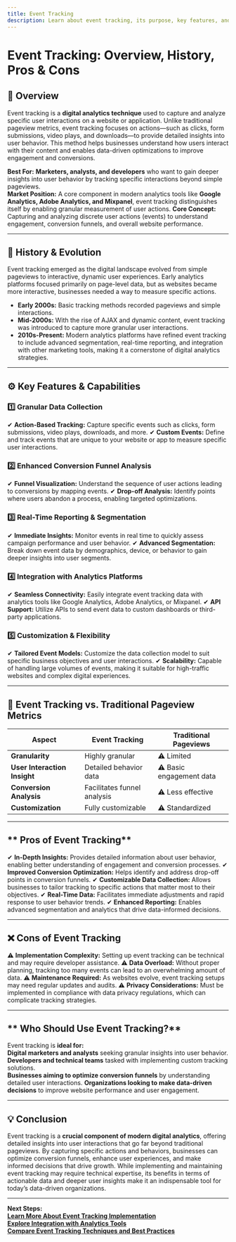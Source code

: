 ```yaml
---
title: Event Tracking
description: Learn about event tracking, its purpose, key features, and how it enhances digital analytics by capturing user interactions.
---
```


# **Event Tracking: Overview, History, Pros & Cons**

## **📌 Overview**  
Event tracking is a **digital analytics technique** used to capture and analyze specific user interactions on a website or application. Unlike traditional pageview metrics, event tracking focuses on actions—such as clicks, form submissions, video plays, and downloads—to provide detailed insights into user behavior. This method helps businesses understand how users interact with their content and enables data-driven optimizations to improve engagement and conversions.

 **Best For:** **Marketers, analysts, and developers** who want to gain deeper insights into user behavior by tracking specific interactions beyond simple pageviews.  
 **Market Position:** A core component in modern analytics tools like **Google Analytics, Adobe Analytics, and Mixpanel**, event tracking distinguishes itself by enabling granular measurement of user actions.
 **Core Concept:** Capturing and analyzing discrete user actions (events) to understand engagement, conversion funnels, and overall website performance.

---

## **📜 History & Evolution**  
Event tracking emerged as the digital landscape evolved from simple pageviews to interactive, dynamic user experiences. Early analytics platforms focused primarily on page-level data, but as websites became more interactive, businesses needed a way to measure specific actions.

- **Early 2000s:** Basic tracking methods recorded pageviews and simple interactions.
- **Mid-2000s:** With the rise of AJAX and dynamic content, event tracking was introduced to capture more granular user interactions.
- **2010s-Present:** Modern analytics platforms have refined event tracking to include advanced segmentation, real-time reporting, and integration with other marketing tools, making it a cornerstone of digital analytics strategies.

---

## **⚙️ Key Features & Capabilities**

### **1️⃣ Granular Data Collection**
✔ **Action-Based Tracking:** Capture specific events such as clicks, form submissions, video plays, downloads, and more.
✔ **Custom Events:** Define and track events that are unique to your website or app to measure specific user interactions.

### **2️⃣ Enhanced Conversion Funnel Analysis**
✔ **Funnel Visualization:** Understand the sequence of user actions leading to conversions by mapping events.
✔ **Drop-off Analysis:** Identify points where users abandon a process, enabling targeted optimizations.

### **3️⃣ Real-Time Reporting & Segmentation**
✔ **Immediate Insights:** Monitor events in real time to quickly assess campaign performance and user behavior.
✔ **Advanced Segmentation:** Break down event data by demographics, device, or behavior to gain deeper insights into user segments.

### **4️⃣ Integration with Analytics Platforms**
✔ **Seamless Connectivity:** Easily integrate event tracking data with analytics tools like Google Analytics, Adobe Analytics, or Mixpanel.
✔ **API Support:** Utilize APIs to send event data to custom dashboards or third-party applications.

### **5️⃣ Customization & Flexibility**
✔ **Tailored Event Models:** Customize the data collection model to suit specific business objectives and user interactions.
✔ **Scalability:** Capable of handling large volumes of events, making it suitable for high-traffic websites and complex digital experiences.

---

## **🔄 Event Tracking vs. Traditional Pageview Metrics**

| Aspect                   | Event Tracking           | Traditional Pageviews      |
|--------------------------|--------------------------|----------------------------|
| **Granularity**          |  Highly granular       | ⚠ Limited                  |
| **User Interaction Insight** |  Detailed behavior data  | ⚠ Basic engagement data   |
| **Conversion Analysis**  |  Facilitates funnel analysis | ⚠ Less effective         |
| **Customization**        |  Fully customizable    | ⚠ Standardized              |

---

## ** Pros of Event Tracking**
✔ **In-Depth Insights:** Provides detailed information about user behavior, enabling better understanding of engagement and conversion processes.
✔ **Improved Conversion Optimization:** Helps identify and address drop-off points in conversion funnels.
✔ **Customizable Data Collection:** Allows businesses to tailor tracking to specific actions that matter most to their objectives.
✔ **Real-Time Data:** Facilitates immediate adjustments and rapid response to user behavior trends.
✔ **Enhanced Reporting:** Enables advanced segmentation and analytics that drive data-informed decisions.

---

## **❌ Cons of Event Tracking**
⚠ **Implementation Complexity:** Setting up event tracking can be technical and may require developer assistance.
⚠ **Data Overload:** Without proper planning, tracking too many events can lead to an overwhelming amount of data.
⚠ **Maintenance Required:** As websites evolve, event tracking setups may need regular updates and audits.
⚠ **Privacy Considerations:** Must be implemented in compliance with data privacy regulations, which can complicate tracking strategies.

---

## ** Who Should Use Event Tracking?**
Event tracking is **ideal for:**  
 **Digital marketers and analysts** seeking granular insights into user behavior.  
 **Developers and technical teams** tasked with implementing custom tracking solutions.  
 **Businesses aiming to optimize conversion funnels** by understanding detailed user interactions.
 **Organizations looking to make data-driven decisions** to improve website performance and user engagement.

---

## **💡 Conclusion**
Event tracking is a **crucial component of modern digital analytics**, offering detailed insights into user interactions that go far beyond traditional pageviews. By capturing specific actions and behaviors, businesses can optimize conversion funnels, enhance user experiences, and make informed decisions that drive growth. While implementing and maintaining event tracking may require technical expertise, its benefits in terms of actionable data and deeper user insights make it an indispensable tool for today’s data-driven organizations.

---

 **Next Steps:**  
 **[Learn More About Event Tracking Implementation](#)**  
 **[Explore Integration with Analytics Tools](#)**  
 **[Compare Event Tracking Techniques and Best Practices](#)**

